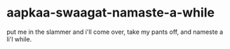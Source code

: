 # aapkaa-swaagat-namaste-a-while

put me in the slammer and i'll come over, take my pants off, and nameste a li'l while.
